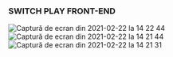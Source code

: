 ### SWITCH PLAY FRONT-END 

![Captură de ecran din 2021-02-22 la 14 22 44](https://user-images.githubusercontent.com/61205164/108715409-82946300-7523-11eb-8361-f52416b1e4d8.png)
![Captură de ecran din 2021-02-22 la 14 21 44](https://user-images.githubusercontent.com/61205164/108715420-858f5380-7523-11eb-8e57-4ce7d65c2d4a.png)
![Captură de ecran din 2021-02-22 la 14 21 31](https://user-images.githubusercontent.com/61205164/108715422-86c08080-7523-11eb-8165-a3f1ff2bb1c1.png)
